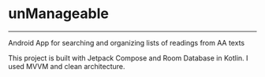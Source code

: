# unManageable
---
Android App for searching and organizing lists of readings from AA texts

This project is built with Jetpack Compose and Room Database in Kotlin. I used MVVM and clean architecture.
